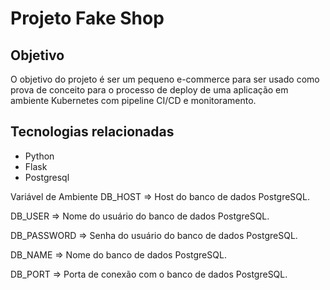 # Projeto Fake Shop
## Objetivo
O objetivo do projeto é ser um pequeno e-commerce para ser usado como prova de conceito para o processo de deploy de uma aplicação em ambiente Kubernetes com pipeline CI/CD e monitoramento.

## Tecnologias relacionadas
- Python
- Flask
- Postgresql


Variável de Ambiente
DB_HOST => Host do banco de dados PostgreSQL.

DB_USER => Nome do usuário do banco de dados PostgreSQL.

DB_PASSWORD => Senha do usuário do banco de dados PostgreSQL.

DB_NAME => Nome do banco de dados PostgreSQL.

DB_PORT => Porta de conexão com o banco de dados PostgreSQL.

